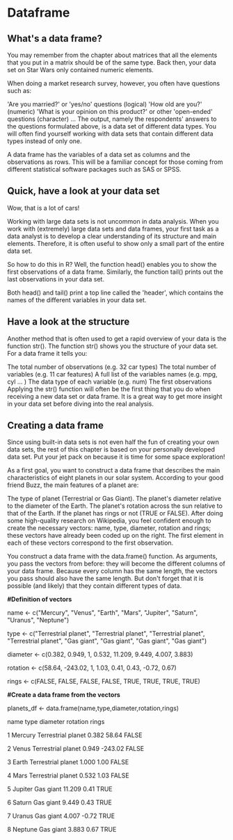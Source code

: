 # Dataframe

## What's a data frame?

You may remember from the chapter about matrices that all the elements that you put in a matrix should be of the same type. Back then, your data set on Star Wars only contained numeric elements.

When doing a market research survey, however, you often have questions such as:

'Are you married?' or 'yes/no' questions (logical)
'How old are you?' (numeric)
'What is your opinion on this product?' or other 'open-ended' questions (character)
...
The output, namely the respondents' answers to the questions formulated above, is a data set of different data types. You will often find yourself working with data sets that contain different data types instead of only one.

A data frame has the variables of a data set as columns and the observations as rows. This will be a familiar concept for those coming from different statistical software packages such as SAS or SPSS.

## Quick, have a look at your data set

Wow, that is a lot of cars!

Working with large data sets is not uncommon in data analysis. When you work with (extremely) large data sets and data frames, your first task as a data analyst is to develop a clear understanding of its structure and main elements. Therefore, it is often useful to show only a small part of the entire data set.

So how to do this in R? Well, the function head() enables you to show the first observations of a data frame. Similarly, the function tail() prints out the last observations in your data set.

Both head() and tail() print a top line called the 'header', which contains the names of the different variables in your data set.

## Have a look at the structure

Another method that is often used to get a rapid overview of your data is the function str(). The function str() shows you the structure of your data set. For a data frame it tells you:

The total number of observations (e.g. 32 car types)
The total number of variables (e.g. 11 car features)
A full list of the variables names (e.g. mpg, cyl ... )
The data type of each variable (e.g. num)
The first observations
Applying the str() function will often be the first thing that you do when receiving a new data set or data frame. It is a great way to get more insight in your data set before diving into the real analysis.

## Creating a data frame

Since using built-in data sets is not even half the fun of creating your own data sets, the rest of this chapter is based on your personally developed data set. Put your jet pack on because it is time for some space exploration!

As a first goal, you want to construct a data frame that describes the main characteristics of eight planets in our solar system. According to your good friend Buzz, the main features of a planet are:

The type of planet (Terrestrial or Gas Giant).
The planet's diameter relative to the diameter of the Earth.
The planet's rotation across the sun relative to that of the Earth.
If the planet has rings or not (TRUE or FALSE).
After doing some high-quality research on Wikipedia, you feel confident enough to create the necessary vectors: name, type, diameter, rotation and rings; these vectors have already been coded up on the right. The first element in each of these vectors correspond to the first observation.

You construct a data frame with the data.frame() function. As arguments, you pass the vectors from before: they will become the different columns of your data frame. Because every column has the same length, the vectors you pass should also have the same length. But don't forget that it is possible (and likely) that they contain different types of data.

**#Definition of vectors**

name <- c("Mercury", "Venus", "Earth", "Mars", "Jupiter", "Saturn", "Uranus", "Neptune")

type <- c("Terrestrial planet", "Terrestrial planet", "Terrestrial planet", 
          "Terrestrial planet", "Gas giant", "Gas giant", "Gas giant", "Gas giant")

diameter <- c(0.382, 0.949, 1, 0.532, 11.209, 9.449, 4.007, 3.883)

rotation <- c(58.64, -243.02, 1, 1.03, 0.41, 0.43, -0.72, 0.67)

rings <- c(FALSE, FALSE, FALSE, FALSE, TRUE, TRUE, TRUE, TRUE)

**#Create a data frame from the vectors**

planets_df <- data.frame(name,type,diameter,rotation,rings)

   name               type   diameter rotation rings

1 Mercury Terrestrial planet    0.382    58.64 FALSE

2   Venus Terrestrial planet    0.949  -243.02 FALSE

3   Earth Terrestrial planet    1.000     1.00 FALSE

4    Mars Terrestrial planet    0.532     1.03 FALSE

5 Jupiter          Gas giant   11.209     0.41  TRUE

6  Saturn          Gas giant    9.449     0.43  TRUE

7  Uranus          Gas giant    4.007    -0.72  TRUE

8 Neptune          Gas giant    3.883     0.67  TRUE
